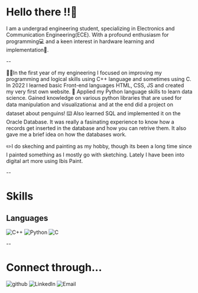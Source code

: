 # Hello there !!👋


I am a undergrad engineering student, specializing in Electronics and Communication Engineering(ECE). With a profound enthusiasm for programming💻 and a keen interest in hardware learning and implementation🦿.   

--

👩‍💻In the first year of my engineering I focused on improving my programming and logical skills using C++ language and sometimes using C. In 2022 I learned basic Front-end languages HTML, CSS, JS and created my very first own website. 
🐍 Applied my Python language skills to learn data science. Gained knowledge on various python libraries that are used for data manipulation and visualization📊 and at the end did a project on dataset about penguins!
⌨️ Also learned SQL and implemented it on the Oracle Database. It was really a fasinating experience to know how a records get inserted in the database and how you can retrive them. It also gave me a brief idea on how the databases work.

✏️I do skeching and painting as my hobby, though its been a long time since I painted something as I mostly go with sketching. Lately I have been into digital art more using Ibis Paint. 

--
# Skills

## Languages
![C++](https://img.shields.io/badge/C++-000000?style=for-the-badge&logo=C++&logoColor=white)
![Python](https://img.shields.io/badge/Python-0e76a8?style=for-the-badge&logo=Python&logoColor=white)
![C](https://img.shields.io/badge/C-0e76a8?style=for-the-badge&logo=C&logoColor=white)

--

# Connect through...
![github](https://img.shields.io/badge/GitHub-000000?style=for-the-badge&logo=GitHub&logoColor=white)
![LinkedIn](https://img.shields.io/badge/LinkedIn-0e76a8?style=for-the-badge&logo=LinkedIn&logoColor=white)
![Email](https://img.shields.io/badge/E-mail-ff0000?style=for-the-badge&logo=E-mail&logoColor=white)

